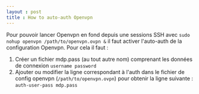 ```yaml
---
layout : post
title : How to auto-auth Openvpn
---
```


Pour pouvoir lancer Openvpn en fond depuis une sessions SSH avec `sudo nohup openvpn /path/to/openvpn.ovpn &` il faut activer l'auto-auth de la configuration Openvpn.
Pour cela il faut :

1. Créer un fichier mdp.pass (au tout autre nom) comprenant les données de connexion 
`username
password`
2. Ajouter ou modifier la ligne correspondant à l'auth dans le fichier de config openvpn (`/path/to/openvpn.ovpn`) pour obtenir la ligne suivante :
`auth-user-pass mdp.pass`

